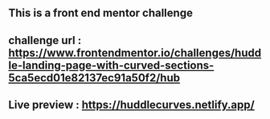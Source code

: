 ## This is a front end mentor challenge

## challenge url : https://www.frontendmentor.io/challenges/huddle-landing-page-with-curved-sections-5ca5ecd01e82137ec91a50f2/hub
## Live preview : https://huddlecurves.netlify.app/
